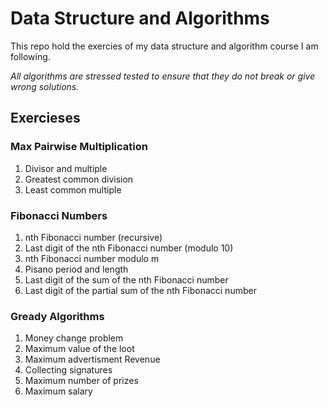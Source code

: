 # Data Structure and Algorithms

This repo hold the exercies of my data structure and algorithm course I am following.

*All algorithms are stressed tested to ensure that they do not break or give wrong solutions.*

## Exercieses

### Max Pairwise Multiplication

1. Divisor and multiple
2. Greatest common division
3. Least common multiple

### Fibonacci Numbers

1. nth Fibonacci number (recursive)
2. Last digit of the nth Fibonacci number (modulo 10)
3. nth Fibonacci number modulo m
4. Pisano period and length
5. Last digit of the sum of the nth Fibonacci number
6. Last digit of the partial sum of the nth Fibonacci number
  
### Gready Algorithms

1. Money change problem
2. Maximum value of the loot
3. Maximum advertisment Revenue
4. Collecting signatures
5. Maximum number of prizes
6. Maximum salary
